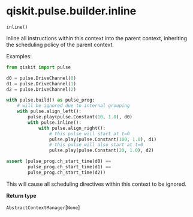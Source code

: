 <span id="qiskit-pulse-builder-inline" />

# qiskit.pulse.builder.inline

`inline()`

Inline all instructions within this context into the parent context, inheriting the scheduling policy of the parent context.

Examples:

```python
from qiskit import pulse

d0 = pulse.DriveChannel(0)
d1 = pulse.DriveChannel(1)
d2 = pulse.DriveChannel(2)

with pulse.build() as pulse_prog:
    # will be ignored due to internal grouping
    with pulse.align_left():
        pulse.play(pulse.Constant(10, 1.0), d0)
        with pulse.inline():
            with pulse.align_right():
                # this pulse will start at t=0
                pulse.play(pulse.Constant(100, 1.0), d1)
                # this pulse will also start at t=0
                pulse.play(pulse.Constant(20, 1.0), d2)

assert (pulse_prog.ch_start_time(d0) ==
        pulse_prog.ch_start_time(d1) ==
        pulse_prog.ch_start_time(d2))
```

<Admonition title="Warning" type="caution">
  This will cause all scheduling directives within this context to be ignored.
</Admonition>

**Return type**

`AbstractContextManager`\[`None`]
